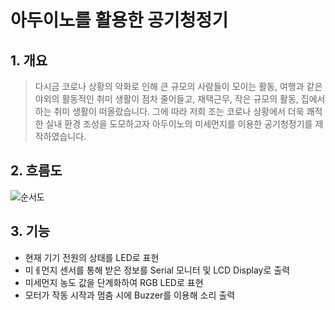 # 아두이노를 활용한 공기청정기

## 1. 개요

> 다시금 코로나 상황의 악화로 인해 큰 규모의 사람들이 모이는 활동, 여행과 같은 야외의 활동적인 취미 생활이 점차 줄어들고, 재택근무, 작은 규모의 활동, 집에서 하는 취미 생활이 떠올랐습니다.
그에 따라 저희 조는 코로나 상황에서 더욱 쾌적한 실내 환경 조성을 도모하고자 아두이노의 미세먼지를 이용한 공기청정기를 제작하였습니다.
> 

## 2. 흐름도
![순서도](https://user-images.githubusercontent.com/79975172/152492548-73f4cd93-a93b-4ec5-8d16-6e0f097c09e5.jpg)


## 3. 기능

- 현재 기기 전원의 상태를 LED로 표현
- 미ㅔ먼지 센서를 통해 받은 정보를 Serial 모니터 및 LCD Display로 출력
- 미세먼지 농도 값을 단계화하여 RGB LED로 표현
- 모터가 작동 시작과 멈춤 시에 Buzzer를 이용해 소리 출력
